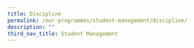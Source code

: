 ```yaml
---
title: Discipline
permalink: /our-programmes/student-management/discipline/
description: ""
third_nav_title: Student Management
---
```

